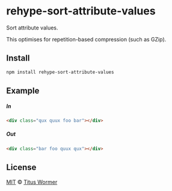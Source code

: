 <!--This file is generated by `build-packages.js`-->

# rehype-sort-attribute-values

Sort attribute values.

This optimises for repetition-based compression (such as GZip).

## Install

```sh
npm install rehype-sort-attribute-values
```

## Example

##### In

```html
<div class="qux quux foo bar"></div>
```

##### Out

```html
<div class="bar foo quux qux"></div>
```

## License

[MIT](https://github.com/rehypejs/rehype-minify/blob/master/license) © [Titus Wormer](http://wooorm.com)
